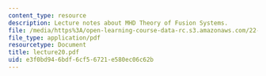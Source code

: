 ```yaml
---
content_type: resource
description: Lecture notes about MHD Theory of Fusion Systems.
file: /media/https%3A/open-learning-course-data-rc.s3.amazonaws.com/22-615-mhd-theory-of-fusion-systems-spring-2007/e3f0bd946bdf6cf56721e580ec06c62b_lecture20.pdf
file_type: application/pdf
resourcetype: Document
title: lecture20.pdf
uid: e3f0bd94-6bdf-6cf5-6721-e580ec06c62b
---
```

